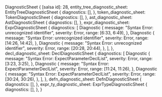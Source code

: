 DiagnosticSheet {
    [salsa id]: 28,
    entity_tree_diagnostic_sheet: EntityTreeDiagnosticSheet {
        diagnostics: [],
    },
    token_diagnostic_sheet: TokenDiagnosticSheet {
        diagnostics: [],
    },
    ast_diagnostic_sheet: AstDiagnosticSheet {
        diagnostics: [],
    },
    expr_diagnostic_sheet: ExprDiagnosticSheet {
        diagnostics: [
            Diagnostic {
                message: "Syntax Error: unrecognized identifier",
                severity: Error,
                range: [6:33, 6:49),
            },
            Diagnostic {
                message: "Syntax Error: unrecognized identifier",
                severity: Error,
                range: [14:26, 14:42),
            },
            Diagnostic {
                message: "Syntax Error: unrecognized identifier",
                severity: Error,
                range: [20:28, 20:44),
            },
        ],
    },
    decl_diagnostic_sheet: DeclDiagnosticSheet {
        diagnostics: [
            Diagnostic {
                message: "Syntax Error: ExpectParameterDeclList",
                severity: Error,
                range: [3:23, 3:25),
            },
            Diagnostic {
                message: "Syntax Error: ExpectParameterDeclList",
                severity: Error,
                range: [11:24, 11:26),
            },
            Diagnostic {
                message: "Syntax Error: ExpectParameterDeclList",
                severity: Error,
                range: [30:24, 30:26),
            },
        ],
    },
    defn_diagnostic_sheet: DefnDiagnosticSheet {
        diagnostics: [],
    },
    expr_ty_diagnostic_sheet: ExprTypeDiagnosticSheet {
        diagnostics: [],
    },
}